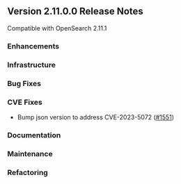 ## Version 2.11.0.0 Release Notes
 
Compatible with OpenSearch 2.11.1
 
 
### Enhancements
 
 
### Infrastructure
 
 
### Bug Fixes
 
 
### CVE Fixes
 
* Bump json version to address CVE-2023-5072 ([#1551](https://github.com/opensearch-project/ml-commons/pull/1551))
 
 
### Documentation
 
 
### Maintenance
 
 
### Refactoring
